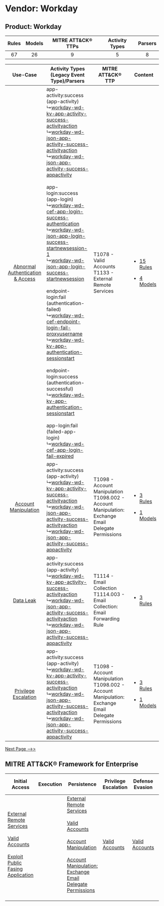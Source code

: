 Vendor: Workday
===============
Product: Workday
----------------
| Rules | Models | MITRE ATT&CK® TTPs | Activity Types | Parsers |
|:-----:|:------:|:------------------:|:--------------:|:-------:|
|  67   |   26   |         9          |       5        |    8    |

|    Use-Case    | Activity Types (Legacy Event Type)/Parsers    | MITRE ATT&CK® TTP    | Content    |
|:----:| ---- | ---- | ---- |
| [Abnormal Authentication & Access](../../../UseCases/uc_abnormal_authentication_&_access.md) |  app-activity:success (app-activity)<br> ↳[workday-wd-kv-app-activity-success-activityaction](Ps/pC_workdaywdkvappactivitysuccessactivityaction.md)<br> ↳[workday-wd-json-app-activity-success-activityaction](Ps/pC_workdaywdjsonappactivitysuccessactivityaction.md)<br> ↳[workday-wd-json-app-activity-success-appactivity](Ps/pC_workdaywdjsonappactivitysuccessappactivity.md)<br><br> app-login:success (app-login)<br> ↳[workday-wd-cef-app-login-success-authentication](Ps/pC_workdaywdcefapploginsuccessauthentication.md)<br> ↳[workday-wd-json-app-login-success-startnewsession-1](Ps/pC_workdaywdjsonapploginsuccessstartnewsession1.md)<br> ↳[workday-wd-json-app-login-success-startnewsession](Ps/pC_workdaywdjsonapploginsuccessstartnewsession.md)<br><br> endpoint-login:fail (authentication-failed)<br> ↳[workday-wd-cef-endpoint-login-fail-proxyusername](Ps/pC_workdaywdcefendpointloginfailproxyusername.md)<br> ↳[workday-wd-kv-app-authentication-sessionstart](Ps/pC_workdaywdkvappauthenticationsessionstart.md)<br><br> endpoint-login:success (authentication-successful)<br> ↳[workday-wd-kv-app-authentication-sessionstart](Ps/pC_workdaywdkvappauthenticationsessionstart.md)<br><br> app-login:fail (failed-app-login)<br> ↳[workday-wd-cef-app-login-fail-expired](Ps/pC_workdaywdcefapploginfailexpired.md)<br> | T1078 - Valid Accounts<br>T1133 - External Remote Services<br>    | [<ul><li>15 Rules</li></ul><ul><li>4 Models</li></ul>](RM/r_m_workday_workday_Abnormal_Authentication_&_Access.md) |
|    [Account Manipulation](../../../UseCases/uc_account_manipulation.md)    |  app-activity:success (app-activity)<br> ↳[workday-wd-kv-app-activity-success-activityaction](Ps/pC_workdaywdkvappactivitysuccessactivityaction.md)<br> ↳[workday-wd-json-app-activity-success-activityaction](Ps/pC_workdaywdjsonappactivitysuccessactivityaction.md)<br> ↳[workday-wd-json-app-activity-success-appactivity](Ps/pC_workdaywdjsonappactivitysuccessappactivity.md)<br>    | T1098 - Account Manipulation<br>T1098.002 - Account Manipulation: Exchange Email Delegate Permissions<br> | [<ul><li>3 Rules</li></ul><ul><li>1 Models</li></ul>](RM/r_m_workday_workday_Account_Manipulation.md)    |
|    [Data Leak](../../../UseCases/uc_data_leak.md)    |  app-activity:success (app-activity)<br> ↳[workday-wd-kv-app-activity-success-activityaction](Ps/pC_workdaywdkvappactivitysuccessactivityaction.md)<br> ↳[workday-wd-json-app-activity-success-activityaction](Ps/pC_workdaywdjsonappactivitysuccessactivityaction.md)<br> ↳[workday-wd-json-app-activity-success-appactivity](Ps/pC_workdaywdjsonappactivitysuccessappactivity.md)<br>    | T1114 - Email Collection<br>T1114.003 - Email Collection: Email Forwarding Rule<br>    | [<ul><li>3 Rules</li></ul>](RM/r_m_workday_workday_Data_Leak.md)    |
|    [Privilege Escalation](../../../UseCases/uc_privilege_escalation.md)    |  app-activity:success (app-activity)<br> ↳[workday-wd-kv-app-activity-success-activityaction](Ps/pC_workdaywdkvappactivitysuccessactivityaction.md)<br> ↳[workday-wd-json-app-activity-success-activityaction](Ps/pC_workdaywdjsonappactivitysuccessactivityaction.md)<br> ↳[workday-wd-json-app-activity-success-appactivity](Ps/pC_workdaywdjsonappactivitysuccessappactivity.md)<br>    | T1098 - Account Manipulation<br>T1098.002 - Account Manipulation: Exchange Email Delegate Permissions<br> | [<ul><li>3 Rules</li></ul><ul><li>1 Models</li></ul>](RM/r_m_workday_workday_Privilege_Escalation.md)    |
[Next Page -->>](2_ds_workday_workday.md)

MITRE ATT&CK® Framework for Enterprise
--------------------------------------
| Initial Access                                                                                                                                                                                                                         | Execution | Persistence                                                                                                                                                                                                                                                                                                                                 | Privilege Escalation                                                | Defense Evasion                                                     | Credential Access | Discovery | Lateral Movement | Collection                                                                                                                                                            | Command and Control                                                                                                                       | Exfiltration | Impact |
| -------------------------------------------------------------------------------------------------------------------------------------------------------------------------------------------------------------------------------------- | --------- | ------------------------------------------------------------------------------------------------------------------------------------------------------------------------------------------------------------------------------------------------------------------------------------------------------------------------------------------- | ------------------------------------------------------------------- | ------------------------------------------------------------------- | ----------------- | --------- | ---------------- | --------------------------------------------------------------------------------------------------------------------------------------------------------------------- | ----------------------------------------------------------------------------------------------------------------------------------------- | ------------ | ------ |
| [External Remote Services](https://attack.mitre.org/techniques/T1133)<br><br>[Valid Accounts](https://attack.mitre.org/techniques/T1078)<br><br>[Exploit Public Fasing Application](https://attack.mitre.org/techniques/T1190)<br><br> |           | [External Remote Services](https://attack.mitre.org/techniques/T1133)<br><br>[Valid Accounts](https://attack.mitre.org/techniques/T1078)<br><br>[Account Manipulation](https://attack.mitre.org/techniques/T1098)<br><br>[Account Manipulation: Exchange Email Delegate Permissions](https://attack.mitre.org/techniques/T1098/002)<br><br> | [Valid Accounts](https://attack.mitre.org/techniques/T1078)<br><br> | [Valid Accounts](https://attack.mitre.org/techniques/T1078)<br><br> |                   |           |                  | [Email Collection](https://attack.mitre.org/techniques/T1114)<br><br>[Email Collection: Email Forwarding Rule](https://attack.mitre.org/techniques/T1114/003)<br><br> | [Proxy: Multi-hop Proxy](https://attack.mitre.org/techniques/T1090/003)<br><br>[Proxy](https://attack.mitre.org/techniques/T1090)<br><br> |              |        |